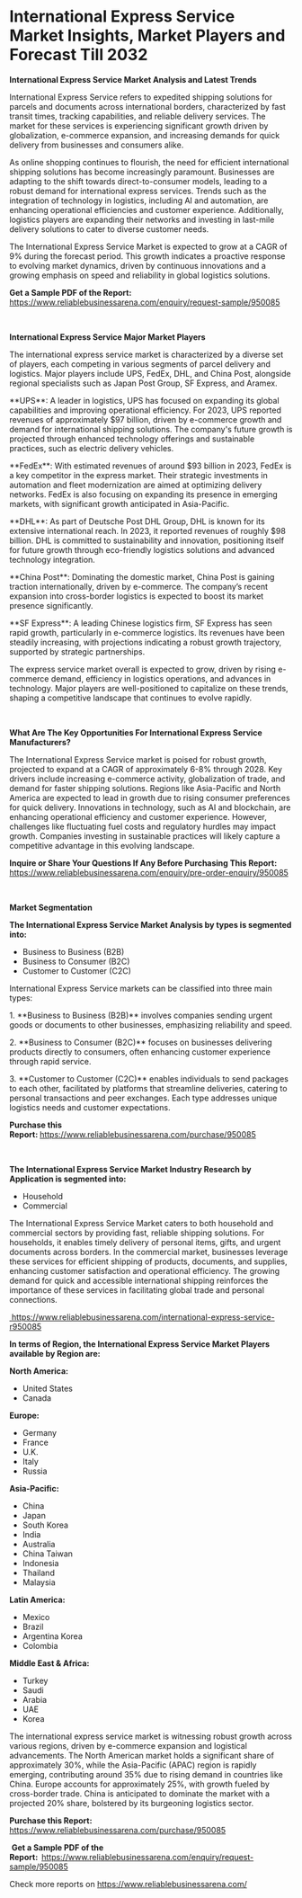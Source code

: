 <p><h1>International Express Service Market Insights, Market Players and Forecast Till 2032</h1></p><p><strong>International Express Service Market Analysis and Latest Trends</strong></p>
<p><p>International Express Service refers to expedited shipping solutions for parcels and documents across international borders, characterized by fast transit times, tracking capabilities, and reliable delivery services. The market for these services is experiencing significant growth driven by globalization, e-commerce expansion, and increasing demands for quick delivery from businesses and consumers alike.</p><p>As online shopping continues to flourish, the need for efficient international shipping solutions has become increasingly paramount. Businesses are adapting to the shift towards direct-to-consumer models, leading to a robust demand for international express services. Trends such as the integration of technology in logistics, including AI and automation, are enhancing operational efficiencies and customer experience. Additionally, logistics players are expanding their networks and investing in last-mile delivery solutions to cater to diverse customer needs.</p><p>The International Express Service Market is expected to grow at a CAGR of 9% during the forecast period. This growth indicates a proactive response to evolving market dynamics, driven by continuous innovations and a growing emphasis on speed and reliability in global logistics solutions.</p></p>
<p><strong>Get a Sample PDF of the Report:&nbsp;</strong> <a href="https://www.reliablebusinessarena.com/enquiry/request-sample/950085?utm_campaign=3115&utm_medium=2&utm_source=Github&utm_content=ia&utm_term=07032025&utm_id=international-express-service">https://www.reliablebusinessarena.com/enquiry/request-sample/950085</a></p>
<p>&nbsp;</p>
<p><strong>International Express Service Major Market Players</strong></p>
<p><p>The international express service market is characterized by a diverse set of players, each competing in various segments of parcel delivery and logistics. Major players include UPS, FedEx, DHL, and China Post, alongside regional specialists such as Japan Post Group, SF Express, and Aramex.</p><p>**UPS**: A leader in logistics, UPS has focused on expanding its global capabilities and improving operational efficiency. For 2023, UPS reported revenues of approximately $97 billion, driven by e-commerce growth and demand for international shipping solutions. The company's future growth is projected through enhanced technology offerings and sustainable practices, such as electric delivery vehicles.</p><p>**FedEx**: With estimated revenues of around $93 billion in 2023, FedEx is a key competitor in the express market. Their strategic investments in automation and fleet modernization are aimed at optimizing delivery networks. FedEx is also focusing on expanding its presence in emerging markets, with significant growth anticipated in Asia-Pacific.</p><p>**DHL**: As part of Deutsche Post DHL Group, DHL is known for its extensive international reach. In 2023, it reported revenues of roughly $98 billion. DHL is committed to sustainability and innovation, positioning itself for future growth through eco-friendly logistics solutions and advanced technology integration.</p><p>**China Post**: Dominating the domestic market, China Post is gaining traction internationally, driven by e-commerce. The company’s recent expansion into cross-border logistics is expected to boost its market presence significantly.</p><p>**SF Express**: A leading Chinese logistics firm, SF Express has seen rapid growth, particularly in e-commerce logistics. Its revenues have been steadily increasing, with projections indicating a robust growth trajectory, supported by strategic partnerships.</p><p>The express service market overall is expected to grow, driven by rising e-commerce demand, efficiency in logistics operations, and advances in technology. Major players are well-positioned to capitalize on these trends, shaping a competitive landscape that continues to evolve rapidly.</p></p>
<p>&nbsp;</p>
<p><strong>What Are The Key Opportunities For International Express Service Manufacturers?</strong></p>
<p><p>The International Express Service market is poised for robust growth, projected to expand at a CAGR of approximately 6-8% through 2028. Key drivers include increasing e-commerce activity, globalization of trade, and demand for faster shipping solutions. Regions like Asia-Pacific and North America are expected to lead in growth due to rising consumer preferences for quick delivery. Innovations in technology, such as AI and blockchain, are enhancing operational efficiency and customer experience. However, challenges like fluctuating fuel costs and regulatory hurdles may impact growth. Companies investing in sustainable practices will likely capture a competitive advantage in this evolving landscape.</p></p>
<p><strong>Inquire or Share Your Questions If Any Before Purchasing This Report:</strong> <a href="https://www.reliablebusinessarena.com/enquiry/pre-order-enquiry/950085?utm_campaign=3115&utm_medium=2&utm_source=Github&utm_content=ia&utm_term=07032025&utm_id=international-express-service">https://www.reliablebusinessarena.com/enquiry/pre-order-enquiry/950085</a></p>
<p>&nbsp;</p>
<p><strong>Market Segmentation</strong></p>
<p><strong>The International Express Service Market Analysis by types is segmented into:</strong></p>
<p><ul><li>Business to Business (B2B)</li><li>Business to Consumer (B2C)</li><li>Customer to Customer (C2C)</li></ul></p>
<p><p>International Express Service markets can be classified into three main types: </p><p>1. **Business to Business (B2B)** involves companies sending urgent goods or documents to other businesses, emphasizing reliability and speed.  </p><p>2. **Business to Consumer (B2C)** focuses on businesses delivering products directly to consumers, often enhancing customer experience through rapid service.  </p><p>3. **Customer to Customer (C2C)** enables individuals to send packages to each other, facilitated by platforms that streamline deliveries, catering to personal transactions and peer exchanges. Each type addresses unique logistics needs and customer expectations.</p></p>
<p><strong>Purchase this Report:&nbsp;</strong><a href="https://www.reliablebusinessarena.com/purchase/950085?utm_campaign=3115&utm_medium=2&utm_source=Github&utm_content=ia&utm_term=07032025&utm_id=international-express-service">https://www.reliablebusinessarena.com/purchase/950085</a></p>
<p>&nbsp;</p>
<p><strong>The International Express Service Market Industry Research by Application is segmented into:</strong></p>
<p><ul><li>Household</li><li>Commercial</li></ul></p>
<p><p>The International Express Service Market caters to both household and commercial sectors by providing fast, reliable shipping solutions. For households, it enables timely delivery of personal items, gifts, and urgent documents across borders. In the commercial market, businesses leverage these services for efficient shipping of products, documents, and supplies, enhancing customer satisfaction and operational efficiency. The growing demand for quick and accessible international shipping reinforces the importance of these services in facilitating global trade and personal connections.</p></p>
<p><a href="https://www.reliablebusinessarena.com/international-express-service-r950085?utm_campaign=3115&utm_medium=2&utm_source=Github&utm_content=ia&utm_term=07032025&utm_id=international-express-service">&nbsp;https://www.reliablebusinessarena.com/international-express-service-r950085</a></p>
<p><strong>In terms of Region, the International Express Service Market Players available by Region are:</strong></p>
<p>
    <p> <strong> North America: </strong>
        <ul>
            <li>United States</li>
            <li>Canada</li>
        </ul>
        </p> 
    <p> <strong> Europe: </strong>
        <ul>
            <li>Germany</li>
            <li>France</li>
            <li>U.K.</li>
            <li>Italy</li>
            <li>Russia</li>
        </ul>
        </p> 
    <p> <strong> Asia-Pacific: </strong>
        <ul>
            <li>China</li>
            <li>Japan</li>
            <li>South Korea</li>
            <li>India</li>
            <li>Australia</li>
            <li>China Taiwan</li>
            <li>Indonesia</li>
            <li>Thailand</li>
            <li>Malaysia</li>
        </ul>
        </p> 
    <p> <strong> Latin America: </strong>
        <ul>
            <li>Mexico</li>
            <li>Brazil</li>
            <li>Argentina Korea</li>
            <li>Colombia</li>
        </ul>
        </p> 
    <p> <strong> Middle East & Africa: </strong>
        <ul>
            <li>Turkey</li>
            <li>Saudi</li>
            <li>Arabia</li>
            <li>UAE</li>
            <li>Korea</li>
        </ul>
    </p>
    </p>
<p><p>The international express service market is witnessing robust growth across various regions, driven by e-commerce expansion and logistical advancements. The North American market holds a significant share of approximately 30%, while the Asia-Pacific (APAC) region is rapidly emerging, contributing around 35% due to rising demand in countries like China. Europe accounts for approximately 25%, with growth fueled by cross-border trade. China is anticipated to dominate the market with a projected 20% share, bolstered by its burgeoning logistics sector.</p></p>
<p><strong>Purchase this Report: </strong><a href="https://www.reliablebusinessarena.com/purchase/950085?utm_campaign=3115&utm_medium=2&utm_source=Github&utm_content=ia&utm_term=07032025&utm_id=international-express-service">https://www.reliablebusinessarena.com/purchase/950085</a></p>
<p>&nbsp;<strong>Get a Sample PDF of the Report:&nbsp;&nbsp;</strong><a href="https://www.reliablebusinessarena.com/enquiry/request-sample/950085?utm_campaign=3115&utm_medium=2&utm_source=Github&utm_content=ia&utm_term=07032025&utm_id=international-express-service">https://www.reliablebusinessarena.com/enquiry/request-sample/950085</a></p>
<p><strong></strong></p>
<p>Check more reports on <a href="https://www.reliablebusinessarena.com/?utm_campaign=3115&utm_medium=2&utm_source=Github&utm_content=ia&utm_term=07032025&utm_id=international-express-service">https://www.reliablebusinessarena.com/</a></p>